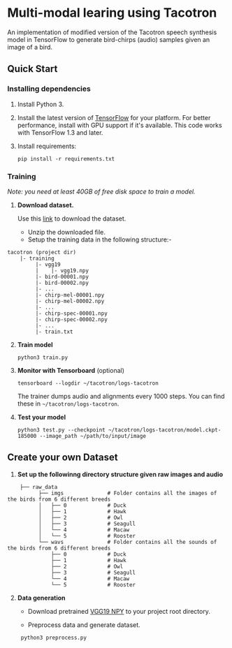 # Multi-modal learing using Tacotron

An implementation of modified version of the Tacotron speech synthesis model in TensorFlow to generate bird-chirps (audio) samples given an image of a bird.


## Quick Start

### Installing dependencies

1. Install Python 3.

2. Install the latest version of [TensorFlow](https://www.tensorflow.org/install/) for your platform. For better
   performance, install with GPU support if it's available. This code works with TensorFlow 1.3 and later.

3. Install requirements:
   ```
   pip install -r requirements.txt
   ```

### Training

*Note: you need at least 40GB of free disk space to train a model.*

1. **Download dataset.**

   Use this [link](https://link_todo.com) to download the dataset.
    * Unzip the downloaded file.
    * Setup the training data in the following structure:-
```
tacotron (project dir)
    |- training
         |- vgg19
         |    |- vgg19.npy
         |- bird-00001.npy
         |- bird-00002.npy
         |- ...
         |- chirp-mel-00001.npy
         |- chirp-mel-00002.npy
         |- ...
         |- chirp-spec-00001.npy
         |- chirp-spec-00002.npy
         |- ...
         |- train.txt
   ```

2. **Train model**
   ```
   python3 train.py
   ```

5. **Monitor with Tensorboard** (optional)
   ```
   tensorboard --logdir ~/tacotron/logs-tacotron
   ```

   The trainer dumps audio and alignments every 1000 steps. You can find these in
   `~/tacotron/logs-tacotron`.

6. **Test your model**
   ```
   python3 test.py --checkpoint ~/tacotron/logs-tacotron/model.ckpt-185000 --image_path ~/path/to/input/image
   ```


## Create your own Dataset
1. **Set up the followinng directory structure given raw images and audio**
```
    ├── raw_data
          ├── imgs              # Folder contains all the images of the birds from 6 different breeds
          │   ├── 0             # Duck
          │   ├── 1             # Hawk
          │   ├── 2             # Owl
          │   ├── 3             # Seagull
          │   └── 4             # Macaw
          │   └── 5             # Rooster
          └── wavs              # Folder contains all the sounds of the birds from 6 different breeds  
              ├── 0             # Duck
              ├── 1             # Hawk
              ├── 2             # Owl
              ├── 3             # Seagull
              └── 4             # Macaw
              └── 5             # Rooster
```

2. **Data generation**

    * Download pretrained [VGG19 NPY](https://mega.nz/#!xZ8glS6J!MAnE91ND_WyfZ_8mvkuSa2YcA7q-1ehfSm-Q1fxOvvs) to your project root directory.

    * Preprocess data and generate dataset.

   ```
    python3 preprocess.py
    ```
